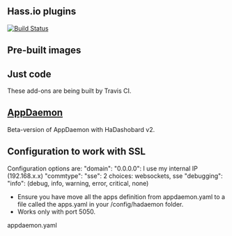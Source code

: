 ## Hass.io plugins

[![Build Status](https://travis-ci.org/sparck75/HA-addons.svg?branch=master)](https://travis-ci.org/sparck75/HA-addons)

## Pre-built images

## Just code

These add-ons are being built by Travis CI.   

## [AppDaemon](https://github.com/home-assistant/appdaemon)

Beta-version of AppDaemon with HaDashobard v2.

## Configuration to work with SSL

Configuration options are:
        "domain":  "0.0.0.0":  I use my internal IP (192.168.x.x)
        "commtype":    "sse":  2 choices:  websockets, sse
        "debugging":  "info":  (debug, info, warning, error, critical, none)
		
- Ensure you have move all the apps definition from appdaemon.yaml to a file called the apps.yaml in your /config/hadaemon folder.
- Works only with port 5050.

appdaemon.yaml
  
